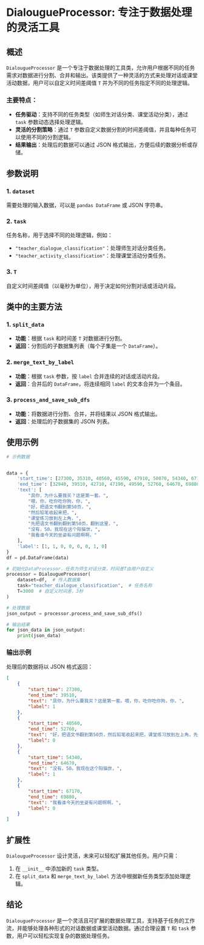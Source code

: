 
# DialougueProcessor: 专注于数据处理的灵活工具

## 概述

`DialougueProcessor` 是一个专注于数据处理的工具类，允许用户根据不同的任务需求对数据进行分割、合并和输出。该类提供了一种灵活的方式来处理对话或课堂活动数据，用户可以自定义时间差阈值 `T` 并为不同的任务指定不同的处理逻辑。

### 主要特点：
- **任务驱动**：支持不同的任务类型（如师生对话分类、课堂活动分类），通过 `task` 参数动态选择处理逻辑。
- **灵活的分割策略**：通过 `T` 参数自定义数据分割的时间差阈值，并且每种任务可以使用不同的分割逻辑。
- **结果输出**：处理后的数据可以通过 JSON 格式输出，方便后续的数据分析或存储。

## 参数说明

### 1. `dataset`
需要处理的输入数据，可以是 `pandas DataFrame` 或 JSON 字符串。

### 2. `task`
任务名称，用于选择不同的处理逻辑，例如：
- `"teacher_dialogue_classification"`：处理师生对话分类任务。
- `"teacher_activity_classification"`：处理课堂活动分类任务。

### 3. `T`
自定义时间差阈值（以毫秒为单位），用于决定如何分割对话或活动片段。

## 类中的主要方法

### 1. `split_data`
- **功能**：根据 `task` 和时间差 `T` 对数据进行分割。
- **返回**：分割后的子数据集列表（每个子集是一个 `DataFrame`）。

### 2. `merge_text_by_label`
- **功能**：根据 `task` 参数，按 `label` 合并连续的对话或活动片段。
- **返回**：合并后的 `DataFrame`，将连续相同 `label` 的文本合并为一个条目。

### 3. `process_and_save_sub_dfs`
- **功能**：将数据进行分割、合并，并将结果以 JSON 格式输出。
- **返回**：处理后的子数据集的 JSON 列表。

## 使用示例

```python
# 示例数据


data = {
    'start_time': [27300, 35310, 40560, 45590, 47910, 50070, 54340, 67170],
    'end_time': [32940, 39510, 42710, 47190, 49590, 52760, 64670, 69880],
    'text': [
        "具你，为什么要我买？这是第一套。",
        "喂，你，吃你吃你狗，你，",
        "好，把语文书翻到第50页，",
        "然后铅笔收起来把，",
        "课堂练习放到左上角，",
        "先把语文书翻到翻到第50页，翻到这里，",
        "没有，50。我现在这个阳猫世，",
        "我看谁今天的坐姿有问题啊啊，"
    ],
    'label': [1, 1, 0, 0, 0, 0, 1, 0]
}
df = pd.DataFrame(data)

# 初始化DataProcessor，任务为师生对话分类，时间差T由用户自定义
processor = DialougueProcessor(
    dataset=df,  # 传入数据集
    task="teacher_dialogue_classification",  # 任务名称
    T=3000  # 自定义时间差，3秒
)

# 处理数据
json_output = processor.process_and_save_sub_dfs()

# 输出结果
for json_data in json_output:
    print(json_data)
```

### 输出示例

处理后的数据将以 JSON 格式返回：

```json
[
    {
        "start_time": 27300,
        "end_time": 39510,
        "text": "具你，为什么要我买？这是第一套。喂，你，吃你吃你狗，你，",
        "label": 1
    },
    {
        "start_time": 40560,
        "end_time": 52760,
        "text": "好，把语文书翻到第50页，然后铅笔收起来把，课堂练习放到左上角，先把语文书翻到翻到第50页，翻到这里，",
        "label": 0
    },
    {
        "start_time": 54340,
        "end_time": 64670,
        "text": "没有，50。我现在这个阳猫世，",
        "label": 1
    },
    {
        "start_time": 67170,
        "end_time": 69880,
        "text": "我看谁今天的坐姿有问题啊啊，",
        "label": 0
    }
]
```

## 扩展性

`DialougueProcessor` 设计灵活，未来可以轻松扩展其他任务。用户只需：
1. 在 `__init__` 中添加新的 `task` 类型。
2. 在 `split_data` 和 `merge_text_by_label` 方法中根据新任务类型添加处理逻辑。

## 结论

`DialougueProcessor` 是一个灵活且可扩展的数据处理工具，支持基于任务的工作流，并能够处理各种形式的对话数据或课堂活动数据。通过合理设置 `T` 和 `task` 参数，用户可以轻松实现复杂的数据处理任务。
